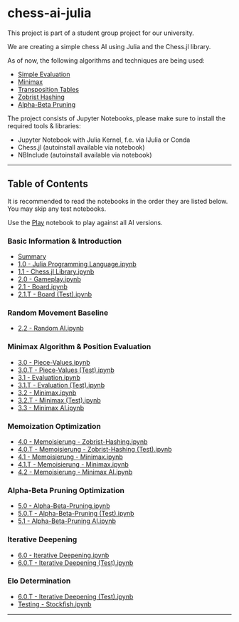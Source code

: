 # chess-ai-julia
This project is part of a student group project for our university. 

We are creating a simple chess AI using Julia and the Chess.jl library.

As of now, the following algorithms and techniques are being used:
 - [Simple Evaluation](https://www.chessprogramming.org/Simplified_Evaluation_Function)
 - [Minimax](https://en.wikipedia.org/wiki/Minimax)
 - [Transposition Tables](https://www.chessprogramming.org/Transposition_Table)
 - [Zobrist Hashing](https://en.wikipedia.org/wiki/Zobrist_hashing)
 - [Alpha-Beta Pruning](https://en.wikipedia.org/wiki/Alpha%E2%80%93beta_pruning)

The project consists of Jupyter Notebooks, please make sure to install the required tools & libraries:
 - Jupyter Notebook with Julia Kernel, f.e. via IJulia or Conda
 - Chess.jl (autoinstall available via notebook)
 - NBInclude (autoinstall available via notebook)

---

## Table of Contents

It is recommended to read the notebooks in the order they are listed below. You may skip any test notebooks.

Use the [Play](<Play.ipynb>) notebook to play against all AI versions.

### Basic Information & Introduction

 - [Summary](<Summary.ipynb>)
 - [1.0 - Julia Programming Language.ipynb](<1.0%20-%20Julia%20Programming%20Language.ipynb>)
 - [1.1 - Chess.jl Library.ipynb](<1.1%20-%20Chess.jl%20Library.ipynb>)
 - [2.0 - Gameplay.ipynb](<2.0%20-%20Gameplay.ipynb>)
 - [2.1 - Board.ipynb](<2.1%20-%20Board.ipynb>)
 - [2.1.T - Board (Test).ipynb](<2.1%20-%20Board%20%28Test%29.ipynb>)


### Random Movement Baseline
 - [2.2 - Random AI.ipynb](<2.2%20-%20Random%20AI.ipynb>)


### Minimax Algorithm & Position Evaluation
 - [3.0 - Piece-Values.ipynb](<3.0%20-%20Piece-Values.ipynb>)
 - [3.0.T - Piece-Values (Test).ipynb](<3.0.T%20-%20Piece-Values%20%28Test%29.ipynb>)
 - [3.1 - Evaluation.ipynb](<3.1%20-%20Evaluation.ipynb>)
 - [3.1.T - Evaluation (Test).ipynb](<3.1.T%20-%20Evaluation%20%28Test%29.ipynb>)
 - [3.2 - Minimax.ipynb](<3.2%20-%20Minimax.ipynb>)
 - [3.2.T - Minimax (Test).ipynb](<3.2.T%20-%20Minimax%20%28Test%29.ipynb>)
 - [3.3 - Minimax AI.ipynb](<3.3%20-%20Minimax%20AI.ipynb>)


### Memoization Optimization
 - [4.0 - Memoisierung - Zobrist-Hashing.ipynb](<4.0%20-%20Memoisierung%20-%20Zobrist-Hashing.ipynb>)
 - [4.0.T - Memoisierung - Zobrist-Hashing (Test).ipynb](<4.0.T%20-%20Memoisierung%20-%20Zobrist-Hashing%20%28Test%29.ipynb>)
 - [4.1 - Memoisierung - Minimax.ipynb](<4.1%20-%20Memoisierung%20-%20Minimax.ipynb>)
 - [4.1.T - Memoisierung - Minimax.ipynb](<4.1.T%20-%20Memoisierung%20-%20Minimax%20%28Test%29.ipynb>)
 - [4.2 - Memoisierung - Minimax AI.ipynb](<4.1%20-%20Memoisierung%20-%20Minimax%20AI.ipynb>)


### Alpha-Beta Pruning Optimization
 - [5.0 - Alpha-Beta-Pruning.ipynb](<5.0%20-%20Alpha-Beta-Pruning.ipynb>)
 - [5.0.T - Alpha-Beta-Pruning (Test).ipynb](<5.0.T%20-%20Alpha-Beta-Pruning%20%28Test%29.ipynb>)
 - [5.1 - Alpha-Beta-Pruning AI.ipynb](<5.1%20-%20Alpha-Beta-Pruning%20AI.ipynb>)
 
 
### Iterative Deepening
 - [6.0 - Iterative Deepening.ipynb](<6.0%20-%20Iterative%20Deepening.ipynb>)
 - [6.0.T - Iterative Deepening (Test).ipynb](<6.0.T%20-%20Iterative%20Deepening%20%28Test%29.ipynb>)

### Elo Determination
 - [6.0.T - Iterative Deepening (Test).ipynb](<6.0.T%20-%20Iterative%20Deepening%20%28Test%29.ipynb>)
 - [Testing - Stockfish.ipynb](<Testing%20-%20Stockfish.ipynb>)

---







